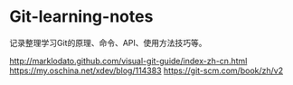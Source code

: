 # Git-learning-notes
记录整理学习Git的原理、命令、API、使用方法技巧等。

http://marklodato.github.com/visual-git-guide/index-zh-cn.html
https://my.oschina.net/xdev/blog/114383
https://git-scm.com/book/zh/v2
